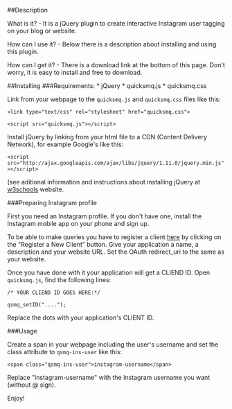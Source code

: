 ##Description

What is it? - It is a jQuery plugin to create interactive Instagram user tagging on your blog or website.

How can I use it? - Below there is a description about installing and using this plugin.

How can I get it? - There is a download link at the bottom of this page. Don't worry, it is easy to install and free to download.

##Installing
###Requirements:
    * jQuery
    * quicksmq.js
    * quicksmq.css

Link from your webpage to the `quicksmq.js` and `quicksmq.css` files like this:

`<link type="text/css" rel="stylesheet" href="quicksmq.css">`

`<script src="quicksmq.js"></script>`

Install jQuery by linking from your html file to a CDN (Content Delivery Network), for example Google's like this:

`<script src="http://ajax.googleapis.com/ajax/libs/jquery/1.11.0/jquery.min.js"></script>`

(see aditional information and instructions about installing jQuery at [w3schools](http://www.w3schools.com/jquery/jquery_install.asp) website.


###Preparing Instagram profile

First you need an Instagram profile. If you don't have one, install the Instagram mobile app on your phone and sign up.

To be able to make queries you have to register a client [here](http://instagram.com/developer/clients/manage/#) by clicking on the "Register a New Client" button. Give your application a name, a description and your website URL. Set the OAuth redirect_uri to the same as your website.

Once you have done with it your application will get a CLIEND ID. Open `quicksmq.js`, find the following lines:

`/* YOUR CLIEND ID GOES HERE:*/`

`qsmq_setID("....");`

Replace the dots with your application's CLIENT ID.


###Usage

Create a span in your webpage including the user's username and set the class attribute to `qsmq-ins-user` like this:

`<span class="qsmq-ins-user">instagram-username</span>`

Replace "instagram-username" with the Instagram username you want (without @ sign).

Enjoy!
